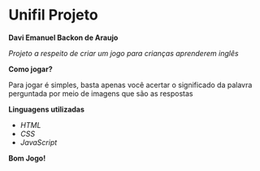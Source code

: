 # Unifil Projeto

 **Davi Emanuel Backon de Araujo**

 *Projeto a respeito de criar um jogo para crianças aprenderem inglês*

**Como jogar?**

Para jogar é simples, basta apenas você acertar o significado da palavra perguntada por meio de imagens que são as respostas

 **Linguagens utilizadas**

* *HTML*
* *CSS*
* *JavaScript*

****Bom Jogo!****
